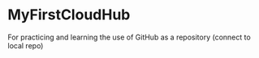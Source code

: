 # MyFirstCloudHub
For practicing and learning the use of GitHub as a repository (connect to local repo)
